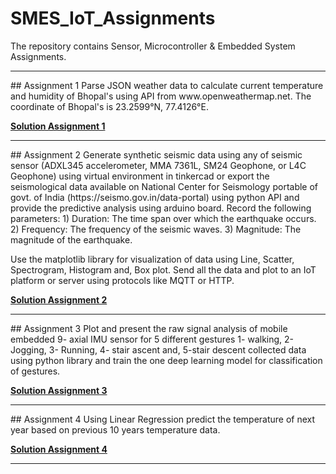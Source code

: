 # SMES_IoT_Assignments
The repository contains Sensor, Microcontroller &amp; Embedded System Assignments.
<hr>
## Assignment 1
Parse JSON weather data to calculate current temperature and humidity of Bhopal's using API from www.openweathermap.net. The coordinate of Bhopal's is 23.2599°N, 77.4126°E.

**<a href="https://colab.research.google.com/drive/1sVjgRN3JvJK2p4f3ENl6Xwme81EfGOj5?usp=sharing">Solution Assignment 1</a>**
<hr>
## Assignment 2
Generate synthetic seismic data using any of seismic sensor (ADXL345 accelerometer, MMA 7361L, SM24 Geophone, or L4C Geophone) using virtual environment in tinkercad or export the seismological data available on National Center for Seismology portable of govt. of India (https://seismo.gov.in/data-portal) using python API and provide the predictive analysis using arduino board. Record the following parameters:
1) Duration: The time span over which the earthquake occurs.
2) Frequency: The frequency of the seismic waves.
3) Magnitude: The magnitude of the earthquake.

Use the matplotlib library for visualization of data using Line, Scatter, Spectrogram, Histogram and, Box plot. Send all the data and plot to an IoT platform or server using protocols like MQTT or HTTP.

**<a href="https://colab.research.google.com/drive/1bBW3GKauXpzGppDNvdjKhfmZgjLu0AYW?usp=sharing">Solution Assignment 2</a>**
<hr>
## Assignment 3
Plot and present the raw signal analysis of mobile embedded 9- axial IMU sensor for 5 different gestures 1- walking, 2- Jogging, 3- Running, 4- stair ascent and, 5-stair descent collected data using python library and train the one deep learning model for classification of gestures.

**<a href="https://colab.research.google.com/drive/1eL40p78MUKphQQxYJGMnz0NNgPVoYHbW?usp=sharing">Solution Assignment 3</a>**
<hr>
## Assignment 4
Using Linear Regression predict the temperature of next year based on previous 10 years temperature data.

**<a href="https://colab.research.google.com/drive/1jQLYeJdzJleZqoAg60CfBzRhLV8ky_d1?usp=sharing">Solution Assignment 4</a>**
<hr>
